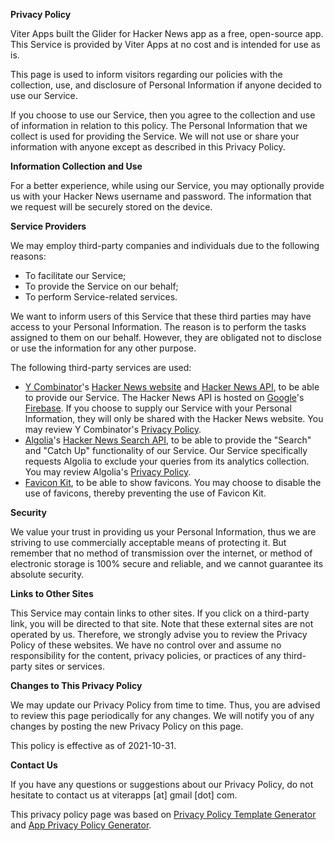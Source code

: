 **Privacy Policy**

Viter Apps built the Glider for Hacker News app as a free, open-source app. This Service is provided by Viter Apps at no cost and is intended for use as is.

This page is used to inform visitors regarding our policies with the collection, use, and disclosure of Personal Information if anyone decided to use our Service.

If you choose to use our Service, then you agree to the collection and use of information in relation to this policy. The Personal Information that we collect is used for providing the Service. We will not use or share your information with anyone except as described in this Privacy Policy.

**Information Collection and Use**

For a better experience, while using our Service, you may optionally provide us with your Hacker News username and password. The information that we request will be securely stored on the device.

**Service Providers**

We may employ third-party companies and individuals due to the following reasons:

* To facilitate our Service;
* To provide the Service on our behalf;
* To perform Service-related services.

We want to inform users of this Service that these third parties may have access to your Personal Information. The reason is to perform the tasks assigned to them on our behalf. However, they are obligated not to disclose or use the information for any other purpose.

The following third-party services are used:

* [Y Combinator](https://news.ycombinator.com/)'s [Hacker News website](https://news.ycombinator.com/) and [Hacker News API](https://github.com/HackerNews/API), to be able to provide our Service. The Hacker News API is hosted on [Google](https://www.google.com/)'s [Firebase](https://firebase.google.com/). If you choose to supply our Service with your Personal Information, they will only be shared with the Hacker News website. You may review Y Combinator's [Privacy Policy](https://www.ycombinator.com/legal/#privacy).
* [Algolia](https://www.algolia.com/)'s [Hacker News Search API](https://hn.algolia.com/api), to be able to provide the "Search" and "Catch Up" functionality of our Service. Our Service specifically requests Algolia to exclude your queries from its analytics collection. You may review Algolia's [Privacy Policy](https://www.algolia.com/policies/privacy/).
* [Favicon Kit](https://faviconkit.com/), to be able to show favicons. You may choose to disable the use of favicons, thereby preventing the use of Favicon Kit.

**Security**

We value your trust in providing us your Personal Information, thus we are striving to use commercially acceptable means of protecting it. But remember that no method of transmission over the internet, or method of electronic storage is 100% secure and reliable, and we cannot guarantee its absolute security.

**Links to Other Sites**

This Service may contain links to other sites. If you click on a third-party link, you will be directed to that site. Note that these external sites are not operated by us. Therefore, we strongly advise you to review the Privacy Policy of these websites. We have no control over and assume no responsibility for the content, privacy policies, or practices of any third-party sites or services.

**Changes to This Privacy Policy**

We may update our Privacy Policy from time to time. Thus, you are advised to review this page periodically for any changes. We will notify you of any changes by posting the new Privacy Policy on this page.

This policy is effective as of 2021-10-31.

**Contact Us**

If you have any questions or suggestions about our Privacy Policy, do not hesitate to contact us at viterapps \[at\] gmail \[dot\] com.

This privacy policy page was based on [Privacy Policy Template Generator](https://privacypolicytemplate.net) and [App Privacy Policy Generator](https://app-privacy-policy-generator.nisrulz.com/).
